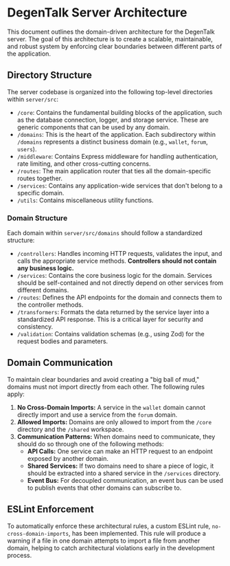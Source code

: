 # DegenTalk Server Architecture

This document outlines the domain-driven architecture for the DegenTalk server. The goal of this architecture is to create a scalable, maintainable, and robust system by enforcing clear boundaries between different parts of the application.

## Directory Structure

The server codebase is organized into the following top-level directories within `server/src`:

-   `/core`: Contains the fundamental building blocks of the application, such as the database connection, logger, and storage service. These are generic components that can be used by any domain.
-   `/domains`: This is the heart of the application. Each subdirectory within `/domains` represents a distinct business domain (e.g., `wallet`, `forum`, `users`).
-   `/middleware`: Contains Express middleware for handling authentication, rate limiting, and other cross-cutting concerns.
-   `/routes`: The main application router that ties all the domain-specific routes together.
-   `/services`: Contains any application-wide services that don't belong to a specific domain.
-   `/utils`: Contains miscellaneous utility functions.

### Domain Structure

Each domain within `server/src/domains` should follow a standardized structure:

-   `/controllers`: Handles incoming HTTP requests, validates the input, and calls the appropriate service methods. **Controllers should not contain any business logic.**
-   `/services`: Contains the core business logic for the domain. Services should be self-contained and not directly depend on other services from different domains.
-   `/routes`: Defines the API endpoints for the domain and connects them to the controller methods.
-   `/transformers`: Formats the data returned by the service layer into a standardized API response. This is a critical layer for security and consistency.
-   `/validation`: Contains validation schemas (e.g., using Zod) for the request bodies and parameters.

## Domain Communication

To maintain clear boundaries and avoid creating a "big ball of mud," domains must not import directly from each other. The following rules apply:

1.  **No Cross-Domain Imports:** A service in the `wallet` domain cannot directly import and use a service from the `forum` domain.
2.  **Allowed Imports:** Domains are only allowed to import from the `/core` directory and the `/shared` workspace.
3.  **Communication Patterns:** When domains need to communicate, they should do so through one of the following methods:
    -   **API Calls:** One service can make an HTTP request to an endpoint exposed by another domain.
    -   **Shared Services:** If two domains need to share a piece of logic, it should be extracted into a shared service in the `/services` directory.
    -   **Event Bus:** For decoupled communication, an event bus can be used to publish events that other domains can subscribe to.

## ESLint Enforcement

To automatically enforce these architectural rules, a custom ESLint rule, `no-cross-domain-imports`, has been implemented. This rule will produce a warning if a file in one domain attempts to import a file from another domain, helping to catch architectural violations early in the development process. 